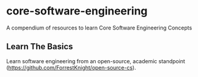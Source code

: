 # core-software-engineering
A compendium of resources to learn Core Software Engineering Concepts

## Learn The Basics
Learn software engineering from an open-source, academic standpoint 
(https://github.com/ForrestKnight/open-source-cs).